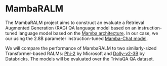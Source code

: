 # MambaRALM

The MambaRALM project aims to construct an evaluate a  Retrieval Augmented Generation (RAG) QA language model based on an instruction-tuned language model based on the [Mamba architecture](https://arxiv.org/abs/2312.00752). In our case, we our using the 2.8B parameter instruction-tuned [Mamba-Chat model](https://huggingface.co/havenhq/mamba-chat). 

We will compare the performance of MambaRALM to two similarly-sized Transformer-based RALMs: [Phi-2](https://huggingface.co/microsoft/phi-2) by Microsoft and [Dolly-v2-3B](https://huggingface.co/databricks/dolly-v2-3b) by Databricks. The models will be evaluated over the TriviaQA QA dataset.
